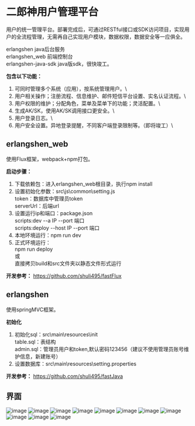 # 二郎神用户管理平台
用户的统一管理平台。部署完成后，可通过RESTful接口或SDK访问项目，实现用户的全流程管理，无需再自己实现用户模块，数据权限，数据安全等一应俱全。

erlangshen java后台服务\
erlangshen_web 前端控制台\
erlangshen-java-sdk java版sdk，很快竣工。

**包含以下功能：**
1. 可同时管理多个系统（应用），按系统管理用户。\
2. 用户相关操作；注册流程、信息维护、邮件短信平台设置、实名认证流程。\
3. 用户权限的维护；分配角色，菜单及菜单下的功能；灵活配置。\
4. 生成AK/SK，使用AK/SK调用接口更安全。\
5. 用户登录日志。\
6. 用户安全设置。异地登录提醒，不同客户端登录限制等。（即将竣工）\


## erlangshen_web
使用Flux框架，webpack+npm打包。

**启动步骤：**
1. 下载依赖包：进入erlangshen_web根目录，执行npm install
2. 设置初始化参数：src\js\common\setting.js\
    token：数据库中管理员token\
    serverUrl：后端url
3. 设置运行ip和端口：package.json\
    scripts:dev --a IP --port 端口\
    scripts:deploy --host IP --port 端口
3. 本地环境运行：npm run dev
3. 正式环境运行：\
    npm run deploy\
    或\
    直接拷贝build和src文件夹以静态文件形式运行

**开发参考：**
https://github.com/shuli495/fastFlux


## erlangshen
使用springMVC框架。

**初始化**
1. 初始化sql：src\main\resources\init\
    table.sql：表结构\
    admin.sql：管理员用户和token,默认密码123456（建议不使用管理员账号维护信息，新建账号）
2. 设置数据库：src\main\resources\setting.properties
    

**开发参考：**
https://github.com/shuli495/fastJava


## 界面
![image](http://p8d55ld0z.bkt.clouddn.com/erlangshen/1.png)
![image](http://p8d55ld0z.bkt.clouddn.com/erlangshen/2.png)
![image](http://p8d55ld0z.bkt.clouddn.com/erlangshen/3.png)
![image](http://p8d55ld0z.bkt.clouddn.com/erlangshen/4.png)
![image](http://p8d55ld0z.bkt.clouddn.com/erlangshen/5.png)
![image](http://p8d55ld0z.bkt.clouddn.com/erlangshen/6.png)
![image](http://p8d55ld0z.bkt.clouddn.com/erlangshen/7.png)
![image](http://p8d55ld0z.bkt.clouddn.com/erlangshen/8.png)
![image](http://p8d55ld0z.bkt.clouddn.com/erlangshen/9.png)
![image](http://p8d55ld0z.bkt.clouddn.com/erlangshen/10.png)
![image](http://p8d55ld0z.bkt.clouddn.com/erlangshen/11.png)
